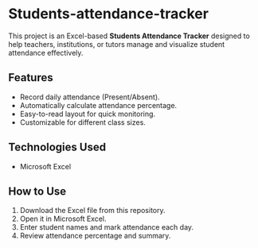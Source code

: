 # Students-attendance-tracker
This project is an Excel-based **Students Attendance Tracker** designed to help teachers, institutions, or tutors manage and visualize student attendance effectively.

## Features
- Record daily attendance (Present/Absent).
- Automatically calculate attendance percentage.
- Easy-to-read layout for quick monitoring.
- Customizable for different class sizes.

## Technologies Used
- Microsoft Excel

## How to Use
1. Download the Excel file from this repository.
2. Open it in Microsoft Excel.
3. Enter student names and mark attendance each day.
4. Review attendance percentage and summary.
